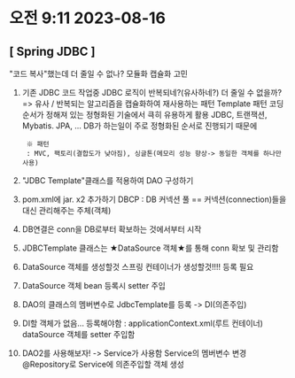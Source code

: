 # 오전 9:11 2023-08-16

## [ Spring JDBC ]

"코드 복사"했는데 더 줄일 수 없나?
모듈화 캡슐화 고민

1) 기존 JDBC 코드 작업중
	JDBC 로직이 반복되네?(유사하네?)
	더 줄일 수 없을까?
	=> 유사 / 반복되는 알고리즘을 캡슐화하여 재사용하는 패턴
		Template 패턴
		코딩 순서가 정해져 있는 정형화된 기술에서 큭히 유용하게 활용
		JDBC, 트랜잭션, Mybatis. JPA, ...
		DB가 하는일이 주로 정형화된 순서로 진행되기 때문에
		
		※ 패턴
		: MVC, 팩토리(결합도가 낮아짐), 싱글톤(메모리 성능 향상-> 동일한 객체를 하나만 사용) 


2) "JDBC Template"클래스를 적용하여 DAO 구성하기

3) pom.xml에 jar. x2 추가하기
	DBCP
	: DB 커넥션 풀 == 커넥션(connection)들을 대신 관리해주는 주체(객체)
4) DB연결은 
	conn을 DB로부터 확보하는 것에서부터 시작
5) JDBCTemplate 클래스는 ★DataSource 객체★를 통해 conn 확보 및 관리함
6) DataSource 객체를 생성할것
	스프링 컨테이너가 생성할것!!!!
	<bean> 등록 필요
7) DataSource 객체 bean 등록시 setter 주입

8) DAO의 클래스의 멤버변수로 JdbcTemplate를 등록
      -> DI(의존주입)

9) DI할 객체가 없음...
   등록해야함 : applicationContext.xml(루트 컨테이너)
   dataSource 객체를 setter 주입함

10) DAO2를 사용해보자!
   -> Service가 사용함
   Service의 멤버변수 변경
   @Repository로 Service에 의존주입할 객체 생성
